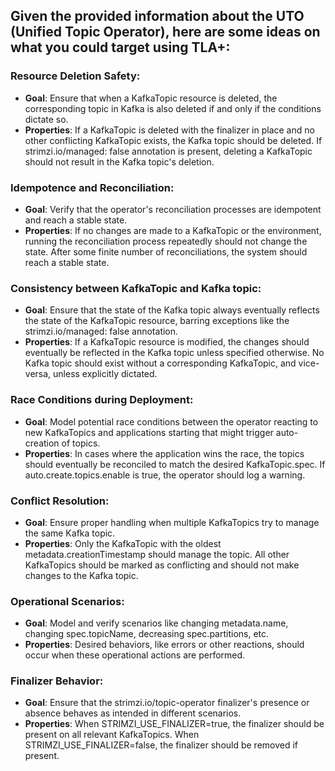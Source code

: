 ## Given the provided information about the UTO (Unified Topic Operator), here are some ideas on what you could target using TLA+:

### Resource Deletion Safety:

- **Goal**: Ensure that when a KafkaTopic resource is deleted, the corresponding topic in Kafka is also deleted if and only if the conditions dictate so.
- **Properties**: If a KafkaTopic is deleted with the finalizer in place and no other conflicting KafkaTopic exists, the Kafka topic should be deleted.
If strimzi.io/managed: false annotation is present, deleting a KafkaTopic should not result in the Kafka topic's deletion.

### Idempotence and Reconciliation:

- **Goal**: Verify that the operator's reconciliation processes are idempotent and reach a stable state.
- **Properties**: If no changes are made to a KafkaTopic or the environment, running the reconciliation process repeatedly should not change the state.
After some finite number of reconciliations, the system should reach a stable state.

### Consistency between KafkaTopic and Kafka topic:

- **Goal**: Ensure that the state of the Kafka topic always eventually reflects the state of the KafkaTopic resource, barring exceptions like the strimzi.io/managed: false annotation.
- **Properties**: If a KafkaTopic resource is modified, the changes should eventually be reflected in the Kafka topic unless specified otherwise.
No Kafka topic should exist without a corresponding KafkaTopic, and vice-versa, unless explicitly dictated.

### Race Conditions during Deployment:

- **Goal**: Model potential race conditions between the operator reacting to new KafkaTopics and applications starting that might trigger auto-creation of topics.
- **Properties**: In cases where the application wins the race, the topics should eventually be reconciled to match the desired KafkaTopic.spec.
If auto.create.topics.enable is true, the operator should log a warning.

### Conflict Resolution:

- **Goal**: Ensure proper handling when multiple KafkaTopics try to manage the same Kafka topic.
- **Properties**: Only the KafkaTopic with the oldest metadata.creationTimestamp should manage the topic.
All other KafkaTopics should be marked as conflicting and should not make changes to the Kafka topic.

### Operational Scenarios:

- **Goal**: Model and verify scenarios like changing metadata.name, changing spec.topicName, decreasing spec.partitions, etc.
- **Properties**: Desired behaviors, like errors or other reactions, should occur when these operational actions are performed.

### Finalizer Behavior:

- **Goal**: Ensure that the strimzi.io/topic-operator finalizer's presence or absence behaves as intended in different scenarios.
- **Properties**: When STRIMZI_USE_FINALIZER=true, the finalizer should be present on all relevant KafkaTopics.
When STRIMZI_USE_FINALIZER=false, the finalizer should be removed if present.